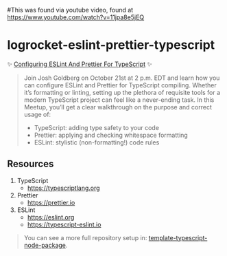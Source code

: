 #This was found via youtube video, found at
https://www.youtube.com/watch?v=11jpa8e5jEQ

# logrocket-eslint-prettier-typescript

✨ [Configuring ESLint And Prettier For TypeScript](https://blog.logrocket.com/configuring-eslint-and-prettier-for-typescript) ✨

> Join Josh Goldberg on October 21st at 2 p.m. EDT and learn how you can configure ESLint and Prettier for TypeScript compiling.
> Whether it’s formatting or linting, setting up the plethora of requisite tools for a modern TypeScript project can feel like a never-ending task.
> In this Meetup, you’ll get a clear walkthrough on the purpose and correct usage of:
>
> - TypeScript: adding type safety to your code
> - Prettier: applying and checking whitespace formatting
> - ESLint: stylistic (non-formatting!) code rules

## Resources

1. TypeScript
   - https://typescriptlang.org
2. Prettier
   - https://prettier.io
3. ESLint
   - https://eslint.org
   - https://typescript-eslint.io

> You can see a more full repository setup in: [template-typescript-node-package](https://github.com/JoshuaKGoldberg/template-typescript-node-package).
